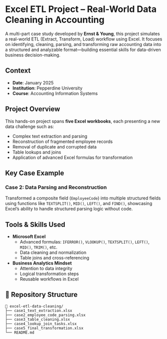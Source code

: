 # Excel ETL Project – Real-World Data Cleaning in Accounting

A multi-part case study developed by **Ernst & Young**, this project simulates a real-world ETL (Extract, Transform, Load) workflow using Excel. It focuses on identifying, cleaning, parsing, and transforming raw accounting data into a structured and analyzable format—building essential skills for data-driven business decision-making.

## Context

- **Date**: January 2025  
- **Institution**: Pepperdine University  
- **Course**: Accounting Information Systems

## Project Overview

This hands-on project spans **five Excel workbooks**, each presenting a new data challenge such as:

- Complex text extraction and parsing
- Reconstruction of fragmented employee records
- Removal of duplicate and corrupted data
- Table lookups and joins
- Application of advanced Excel formulas for transformation

## Key Case Example

### Case 2: Data Parsing and Reconstruction  
Transformed a composite field (`EmployeeCode`) into multiple structured fields using functions like `TEXTSPLIT()`, `MID()`, `LEFT()`, and `FIND()`, showcasing Excel’s ability to handle structured parsing logic without code.

## Tools & Skills Used

- **Microsoft Excel**
  - Advanced formulas: `IFERROR()`, `VLOOKUP()`, `TEXTSPLIT()`, `LEFT()`, `MID()`, `TRIM()`, etc.
  - Data cleaning and normalization
  - Table joins and cross-referencing
- **Business Analytics Mindset**
  - Attention to data integrity
  - Logical transformation steps
  - Reusable workflows in Excel

## 📁 Repository Structure

```plaintext
📁 excel-etl-data-cleaning/
├── case1_text_extraction.xlsx
├── case2_employee_code_parsing.xlsx
├── case3_table_cleaning.xlsx
├── case4_lookup_join_tasks.xlsx
├── case5_final_transformation.xlsx
└── README.md
